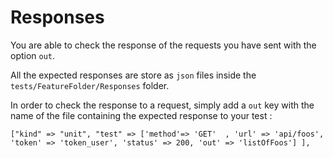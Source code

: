 Responses
=

You are able to check the response of the requests you have sent with the option `out`.

All the expected responses are store as `json` files inside the `tests/FeatureFolder/Responses` folder.

In order to check the response to a request, simply add a `out` key with the name of the file containing the expected response to your test :

```
["kind" => "unit", "test" => ['method'=> 'GET'  , 'url' => 'api/foos', 'token' => 'token_user', 'status' => 200, 'out' => 'listOfFoos'] ],
```